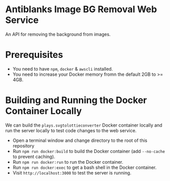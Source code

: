 # Antiblanks Image BG Removal Web Service
An API for removing the background from images.

# Prerequisites
* You need to have `npm`, `docker` & `awscli` installed.
* You need to increase your Docker memory fromn the default 2GB to >= 4GB. 

# Building and Running the Docker Container Locally
We can build the `plays.svgtolottieconverter` Docker container locally and run the server locally to test code changes to the web service.
* Open a terminal window and change directory to the root of this repository
* Run `npm run docker:build` to build the Docker container (add `--no-cache` to prevent caching).
* Run `npm run docker:run` to run the Docker container.
* Run `npm run docker:exec` to get a bash shell in the Docker container.
* Visit `http://localhost:3000` to test the server is running.